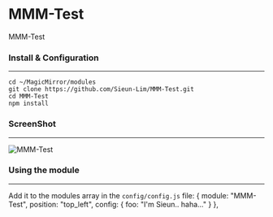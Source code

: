 # MMM-Test
MMM-Test

### Install & Configuration ###
___
    cd ~/MagicMirror/modules
    git clone https://github.com/Sieun-Lim/MMM-Test.git
    cd MMM-Test
    npm install


### ScreenShot ###
___
![MMM-Test](https://user-images.githubusercontent.com/97720335/170292507-756d0a64-90ef-4701-97ec-9bd4925de61d.png)


### Using the module ###
___
Add it to the modules array in the `config/config.js` file:
    {
        module: "MMM-Test",
        position: "top_left",
        config: {
            foo: "I'm Sieun.. haha..."
        }
    },
